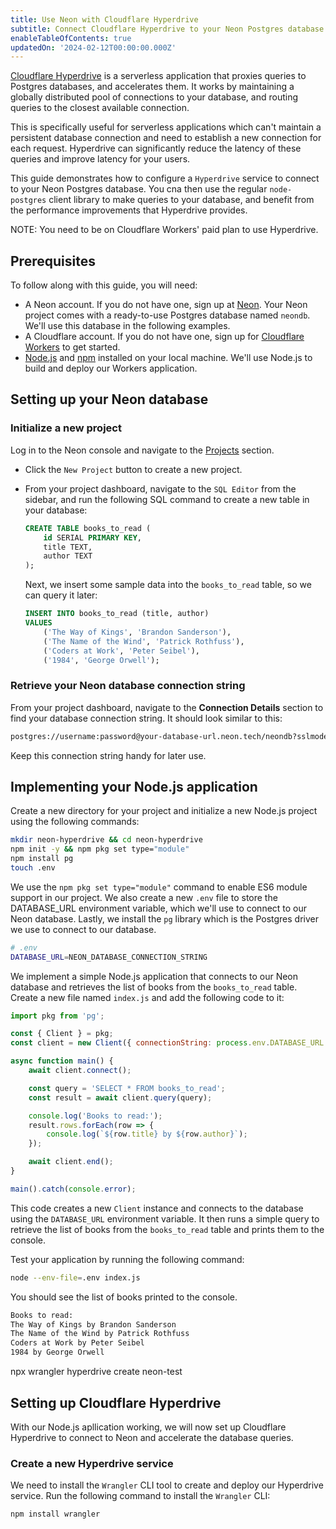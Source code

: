 ```yaml
---
title: Use Neon with Cloudflare Hyperdrive
subtitle: Connect Cloudflare Hyperdrive to your Neon Postgres database for faster queries
enableTableOfContents: true
updatedOn: '2024-02-12T00:00:00.000Z'
---
```


[Cloudflare Hyperdrive](https://developers.cloudflare.com/hyperdrive/) is a serverless application that proxies queries to Postgres databases, and accelerates them. It works by maintaining a globally distributed pool of connections to your database, and routing queries to the closest available connection. 

This is specifically useful for serverless applications which can't maintain a persistent database connection and need to establish a new connection for each request. Hyperdrive can significantly reduce the latency of these queries and improve latency for your users.

This guide demonstrates how to configure a `Hyperdrive` service to connect to your Neon Postgres database. You cna then use the regular `node-postgres` client library to make queries to your database, and benefit from the performance improvements that Hyperdrive provides. 

NOTE: You need to be on Cloudflare Workers' paid plan to use Hyperdrive.

## Prerequisites

To follow along with this guide, you will need:

- A Neon account. If you do not have one, sign up at [Neon](https://neon.tech). Your Neon project comes with a ready-to-use Postgres database named `neondb`. We'll use this database in the following examples.
- A Cloudflare account. If you do not have one, sign up for [Cloudflare Workers](https://workers.cloudflare.com/) to get started. 
- [Node.js](https://nodejs.org/) and [npm](https://www.npmjs.com/) installed on your local machine. We'll use Node.js to build and deploy our Workers application. 

## Setting up your Neon database

### Initialize a new project

Log in to the Neon console and navigate to the [Projects](https://console.neon.tech/app/projects) section.

- Click the `New Project` button to create a new project.

- From your project dashboard, navigate to the `SQL Editor` from the sidebar, and run the following SQL command to create a new table in your database:

    ```sql
    CREATE TABLE books_to_read (
        id SERIAL PRIMARY KEY,
        title TEXT,
        author TEXT
    );
    ```

    Next, we insert some sample data into the `books_to_read` table, so we can query it later:

    ```sql
    INSERT INTO books_to_read (title, author)
    VALUES
        ('The Way of Kings', 'Brandon Sanderson'),
        ('The Name of the Wind', 'Patrick Rothfuss'),
        ('Coders at Work', 'Peter Seibel'),
        ('1984', 'George Orwell');
    ```

### Retrieve your Neon database connection string

From your project dashboard, navigate to the **Connection Details** section to find your database connection string. It should look similar to this:

```bash
postgres://username:password@your-database-url.neon.tech/neondb?sslmode=require
```

Keep this connection string handy for later use. 

## Implementing your Node.js application

Create a new directory for your project and initialize a new Node.js project using the following commands:

```bash
mkdir neon-hyperdrive && cd neon-hyperdrive
npm init -y && npm pkg set type="module"
npm install pg
touch .env
```

We use the `npm pkg set type="module"` command to enable ES6 module support in our project. We also create a new `.env` file to store the DATABASE_URL environment variable, which we'll use to connect to our Neon database. Lastly, we install the `pg` library which is the Postgres driver we use to connect to our database.

```bash
# .env
DATABASE_URL=NEON_DATABASE_CONNECTION_STRING
```

We implement a simple Node.js application that connects to our Neon database and retrieves the list of books from the `books_to_read` table. Create a new file named `index.js` and add the following code to it:

```javascript
import pkg from 'pg';

const { Client } = pkg;
const client = new Client({ connectionString: process.env.DATABASE_URL });

async function main() {
    await client.connect();

    const query = 'SELECT * FROM books_to_read';
    const result = await client.query(query);

    console.log('Books to read:');
    result.rows.forEach(row => {
        console.log(`${row.title} by ${row.author}`);
    });

    await client.end();
}

main().catch(console.error);
```

This code creates a new `Client` instance and connects to the database using the `DATABASE_URL` environment variable. It then runs a simple query to retrieve the list of books from the `books_to_read` table and prints them to the console. 

Test your application by running the following command:

```bash
node --env-file=.env index.js
```

You should see the list of books printed to the console. 
```txt
Books to read:
The Way of Kings by Brandon Sanderson
The Name of the Wind by Patrick Rothfuss
Coders at Work by Peter Seibel
1984 by George Orwell
```

npx wrangler hyperdrive create neon-test

## Setting up Cloudflare Hyperdrive

With our Node.js apllication working, we will now set up Cloudflare Hyperdrive to connect to Neon and accelerate the database queries.

### Create a new Hyperdrive service

We need to install the `Wrangler` CLI tool to create and deploy our Hyperdrive service. Run the following command to install the `Wrangler` CLI:

```bash
npm install wrangler
```

